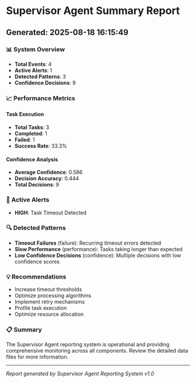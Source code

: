 # Supervisor Agent Summary Report

## Generated: 2025-08-18 16:15:49

### 📊 System Overview

- **Total Events**: 4
- **Active Alerts**: 1
- **Detected Patterns**: 3
- **Confidence Decisions**: 9

### 📈 Performance Metrics

#### Task Execution

- **Total Tasks**: 3
- **Completed**: 1
- **Failed**: 1
- **Success Rate**: 33.3%

#### Confidence Analysis
- **Average Confidence**: 0.586
- **Decision Accuracy**: 0.444
- **Total Decisions**: 9

### 🚨 Active Alerts

- **HIGH**: Task Timeout Detected

### 🔍 Detected Patterns

- **Timeout Failures** (failure): Recurring timeout errors detected
- **Slow Performance** (performance): Tasks taking longer than expected
- **Low Confidence Decisions** (confidence): Multiple decisions with low confidence scores

### 💡 Recommendations

- Increase timeout thresholds
- Optimize processing algorithms
- Implement retry mechanisms
- Profile task execution
- Optimize resource allocation


### 📋 Summary

The Supervisor Agent reporting system is operational and providing comprehensive monitoring across all components. Review the detailed data files for more information.

---
*Report generated by Supervisor Agent Reporting System v1.0*
